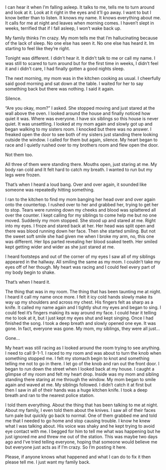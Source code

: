 I can hear it when I’m falling asleep. It talks to me, tells me to turn around and look at it. Look at it right in the eyes and it’ll go away. I want to but I know better than to listen. It knows my name. It knows everything about me. It calls for me at night and leaves when morning comes. I haven’t slept in weeks, terrified that if I fall asleep, I won’t wake back up. 

My family thinks I’m crazy. My mom tells me that I’m hallucinating because of the lack of sleep. No one else has seen it. No one else has heard it. Im starting to feel like they’re right. 

Tonight was different. I didn’t hear it. It didn’t talk to me or call my name. I was still to scared to turn around but for the first time in weeks, I didn’t feel it and i didn’t care, I had finally gotten a good nights sleep. 

The next morning, my mom was in the kitchen cooking as usual. I cheerfully said good morning and sat down at the table. I waited for her to say something back but there was nothing. I said it again.

Silence.

“Are you okay, mom?” I asked. She stopped moving and just stared at the wall above the oven. I looked around the house and finally noticed how quiet it was. Where was everyone. I have six siblings so this house is never quiet. It was unsettling. I looked at my mom again and slowly got up and began walking to my sisters room. I knocked but there was no answer. I freaked open the door to see both of my sisters just standing there looking outside the window. I called for them but again, silence. My heart began to race and I quietly rushed over to my brothers room and flew open the door. 

Not them too. 

All three of them were standing there. Mouths open, just staring at me. My body ran cold and It felt hard to catch my breath. I wanted to run but my legs were frozen. 

That’s when I heard a loud bang. Over and over again, it sounded like someone was repeatedly hitting something. 

I ran to the kitchen to find my mom banging her head over and over again onto the countertop. I rushed over to her and grabbed her, trying to get her to stop. Tears were running down my cheeks and blood was splattered all over the counter. I kept calling for my siblings to come help me but no one moved. Suddenly my mom stopped. She stood up and stared at me. Right into my eyes. I froze and stared back at her. Her head was split open and there was blood running down her face. Then she started smiling. But not the sweet soft smile she had given me when I broke my arm, no, this one was different. Her lips parted revealing her blood soaked teeth. Her smiled kept getting wider and wider as she just stared at me. 

I heard footsteps and out of the corner of my eyes I saw all of my siblings appeared in the hallway. All smiling the same as my mom. I couldn’t take my eyes off of her though. My heart was racing and I could feel every part of my body begin to shake. 

That’s when I heard it. 

The thing that was in my room. The thing that has been taunting me at night. I heard it call my name once more. I felt it icy cold hands slowly make its way up my shoulders and across my chest. His fingers felt as sharp as a knife. It called my name again and I tightly shut my eyes and began to sing. I could feel it’s fingers making its way around my face. I could hear it telling me to look at it, but I just kept my eyes shut and kept singing. Once I had finished the song. I took a deep breath and slowly opened one eye. It was gone. In fact, everyone was gone. My mom, my siblings, they were all just…

Gone…

My heart was still racing as I looked around the room trying to see anything. I need to call 9-1-1. I raced to my room and was about to turn the knob when something stopped me. I felt my stomach begin to knot and something telling me not to go in there. I let go of the knob and ran out the front door. I began to run down the street when I looked back at my house. I caught a glimpse of my room and felt my heart drop. Inside was my mom and sibling standing there staring at me through the window. My mom began to smile again and waved at me. My siblings followed. I didn’t catch it at first but then I saw in all of their hands was a huge kitchen knife. I took a deep breath and ran to the nearest police station. 

I told them everything. About the thing that has been talking to me at night. About my family, I even told them about the knives. I saw all of their faces turn pale but quickly go back to normal. One of them grabbed me and told me that I needed to go home and stop causing trouble. I know he knew what I was talking about. His voice was shaky and he kept trying to avoid eye contact with me. I begged for him to tell me what was happening but he just ignored me and threw me out of the station. This was maybe two days ago and I’ve tried telling everyone, hoping that someone would believe me but everyone just acts as if I’m crazy. So I’m posting it here. 

Please, if anyone knows what happened and what I can do to fix it then please tell me. I just want my family back.